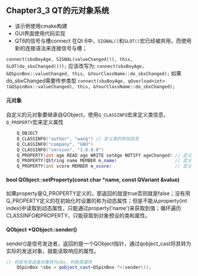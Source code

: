 ## Chapter3_3 QT的元对象系统

- 该示例使用cmake构建
- GUI界面使用代码实现
- QT6的信号与槽connect
在Qt 6中，`SIGNAL()`和`SLOT()`宏已经被弃用，而使用新的连接语法来连接信号与槽；

`connect(sbxBoyAge, SIGNAL(valueChanged()), this, SLOT(do_sbxChanged()));`
应该改写为:
`connect(sbxBoyAge, &QSpinBox::valueChanged, this, &YourClassName::do_sbxChanged);`
如果do_sbxChanged需要传参类型
`connect(sbxBoyAge, qOverload<int>(&QSpinBox::valueChanged), this, &YourClassName::do_sbxChanged);`


#### 元对象
自定义的元对象要继承自QObject，使用`Q_CLASSINFO`宏来定义类信息，`Q_PROPERTY`宏来定义属性

```c++
    Q_OBJECT
    Q_CLASSINFO("author", "wang") // 定义类的附加信息
    Q_CLASSINFO("company", "GNU")
    Q_CLASSINFO("version", "1.0.0.0")
    Q_PROPERTY(int age READ age WRITE setAge NOTIFY ageChanged) // 定义属性age
    Q_PROPERTY(QString name MEMBER m_name)                      // 定义属性name
    Q_PROPERTY(int score MEMBER m_score)                        // 定义属性score
```



#### bool QObject::setProperty(const char *name, const QVariant &value)

如果property是Q_PROPERTY定义的，那返回的就是true否则就是false；没有用Q_PROPERTY定义的在初始化时设置的称为动态属性；但是不能从property(int index)中读取到动态属性，只能通过property('name')来获取到值；循环遍历CLASSINFO和PROPERTY，只能获取到对象预设的类和属性。



#### QObject *QObject::sender()

sender()是信号发送者，返回的是一个QObject指针，通过qobject_cast将其转为实际的发送对象，就能读取响应的属性。

```c++
// 将信号发送者对象转为sbx，判断其属性
    QSpinBox *sbx = qobject_cast<QSpinBox *>(sender());
```

